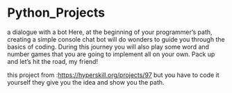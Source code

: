 # Python_Projects
a dialogue with a bot
Here, at the beginning of your programmer’s path, creating a simple console chat bot will do wonders to guide you through the basics of coding.
During this journey you will also play some word and number games that you are going to implement all on your own. Pack up and let’s hit the road, my friend!

this project from :https://hyperskill.org/projects/97
but you have to code it yourself they give you the idea and show you the path.
